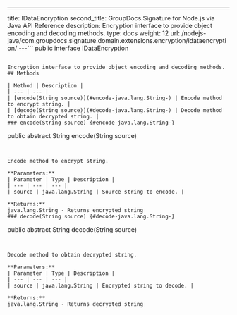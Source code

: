 ---
title: IDataEncryption
second_title: GroupDocs.Signature for Node.js via Java API Reference
description: Encryption interface to provide object encoding and decoding methods.
type: docs
weight: 12
url: /nodejs-java/com.groupdocs.signature.domain.extensions.encryption/idataencryption/
---```
public interface IDataEncryption
```

Encryption interface to provide object encoding and decoding methods.
## Methods

| Method | Description |
| --- | --- |
| [encode(String source)](#encode-java.lang.String-) | Encode method to encrypt string. |
| [decode(String source)](#decode-java.lang.String-) | Decode method to obtain decrypted string. |
### encode(String source) {#encode-java.lang.String-}
```
public abstract String encode(String source)
```


Encode method to encrypt string.

**Parameters:**
| Parameter | Type | Description |
| --- | --- | --- |
| source | java.lang.String | Source string to encode. |

**Returns:**
java.lang.String - Returns encrypted string
### decode(String source) {#decode-java.lang.String-}
```
public abstract String decode(String source)
```


Decode method to obtain decrypted string.

**Parameters:**
| Parameter | Type | Description |
| --- | --- | --- |
| source | java.lang.String | Encrypted string to decode. |

**Returns:**
java.lang.String - Returns decrypted string
